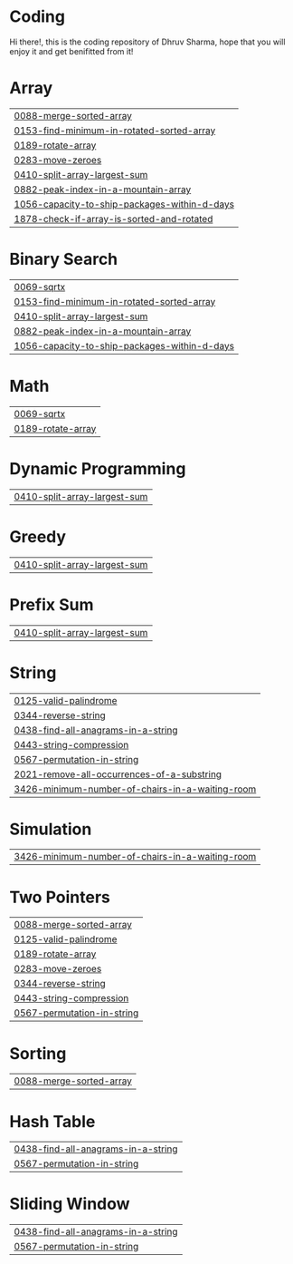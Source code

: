 # Coding
Hi there!, this is the coding repository of Dhruv Sharma, hope that you will enjoy it and get benifitted from it!


# Array
|  |
| ------- |
| [0088-merge-sorted-array](https://github.com/DhruvSharma4435/Coding/tree/master/0088-merge-sorted-array) |
| [0153-find-minimum-in-rotated-sorted-array](https://github.com/DhruvSharma4435/Coding/tree/master/0153-find-minimum-in-rotated-sorted-array) |
| [0189-rotate-array](https://github.com/DhruvSharma4435/Coding/tree/master/0189-rotate-array) |
| [0283-move-zeroes](https://github.com/DhruvSharma4435/Coding/tree/master/0283-move-zeroes) |
| [0410-split-array-largest-sum](https://github.com/DhruvSharma4435/Coding/tree/master/0410-split-array-largest-sum) |
| [0882-peak-index-in-a-mountain-array](https://github.com/DhruvSharma4435/Coding/tree/master/0882-peak-index-in-a-mountain-array) |
| [1056-capacity-to-ship-packages-within-d-days](https://github.com/DhruvSharma4435/Coding/tree/master/1056-capacity-to-ship-packages-within-d-days) |
| [1878-check-if-array-is-sorted-and-rotated](https://github.com/DhruvSharma4435/Coding/tree/master/1878-check-if-array-is-sorted-and-rotated) |
# Binary Search
|  |
| ------- |
| [0069-sqrtx](https://github.com/DhruvSharma4435/Coding/tree/master/0069-sqrtx) |
| [0153-find-minimum-in-rotated-sorted-array](https://github.com/DhruvSharma4435/Coding/tree/master/0153-find-minimum-in-rotated-sorted-array) |
| [0410-split-array-largest-sum](https://github.com/DhruvSharma4435/Coding/tree/master/0410-split-array-largest-sum) |
| [0882-peak-index-in-a-mountain-array](https://github.com/DhruvSharma4435/Coding/tree/master/0882-peak-index-in-a-mountain-array) |
| [1056-capacity-to-ship-packages-within-d-days](https://github.com/DhruvSharma4435/Coding/tree/master/1056-capacity-to-ship-packages-within-d-days) |
# Math
|  |
| ------- |
| [0069-sqrtx](https://github.com/DhruvSharma4435/Coding/tree/master/0069-sqrtx) |
| [0189-rotate-array](https://github.com/DhruvSharma4435/Coding/tree/master/0189-rotate-array) |
# Dynamic Programming
|  |
| ------- |
| [0410-split-array-largest-sum](https://github.com/DhruvSharma4435/Coding/tree/master/0410-split-array-largest-sum) |
# Greedy
|  |
| ------- |
| [0410-split-array-largest-sum](https://github.com/DhruvSharma4435/Coding/tree/master/0410-split-array-largest-sum) |
# Prefix Sum
|  |
| ------- |
| [0410-split-array-largest-sum](https://github.com/DhruvSharma4435/Coding/tree/master/0410-split-array-largest-sum) |
# String
|  |
| ------- |
| [0125-valid-palindrome](https://github.com/DhruvSharma4435/Coding/tree/master/0125-valid-palindrome) |
| [0344-reverse-string](https://github.com/DhruvSharma4435/Coding/tree/master/0344-reverse-string) |
| [0438-find-all-anagrams-in-a-string](https://github.com/DhruvSharma4435/Coding/tree/master/0438-find-all-anagrams-in-a-string) |
| [0443-string-compression](https://github.com/DhruvSharma4435/Coding/tree/master/0443-string-compression) |
| [0567-permutation-in-string](https://github.com/DhruvSharma4435/Coding/tree/master/0567-permutation-in-string) |
| [2021-remove-all-occurrences-of-a-substring](https://github.com/DhruvSharma4435/Coding/tree/master/2021-remove-all-occurrences-of-a-substring) |
| [3426-minimum-number-of-chairs-in-a-waiting-room](https://github.com/DhruvSharma4435/Coding/tree/master/3426-minimum-number-of-chairs-in-a-waiting-room) |
# Simulation
|  |
| ------- |
| [3426-minimum-number-of-chairs-in-a-waiting-room](https://github.com/DhruvSharma4435/Coding/tree/master/3426-minimum-number-of-chairs-in-a-waiting-room) |
# Two Pointers
|  |
| ------- |
| [0088-merge-sorted-array](https://github.com/DhruvSharma4435/Coding/tree/master/0088-merge-sorted-array) |
| [0125-valid-palindrome](https://github.com/DhruvSharma4435/Coding/tree/master/0125-valid-palindrome) |
| [0189-rotate-array](https://github.com/DhruvSharma4435/Coding/tree/master/0189-rotate-array) |
| [0283-move-zeroes](https://github.com/DhruvSharma4435/Coding/tree/master/0283-move-zeroes) |
| [0344-reverse-string](https://github.com/DhruvSharma4435/Coding/tree/master/0344-reverse-string) |
| [0443-string-compression](https://github.com/DhruvSharma4435/Coding/tree/master/0443-string-compression) |
| [0567-permutation-in-string](https://github.com/DhruvSharma4435/Coding/tree/master/0567-permutation-in-string) |
# Sorting
|  |
| ------- |
| [0088-merge-sorted-array](https://github.com/DhruvSharma4435/Coding/tree/master/0088-merge-sorted-array) |
# Hash Table
|  |
| ------- |
| [0438-find-all-anagrams-in-a-string](https://github.com/DhruvSharma4435/Coding/tree/master/0438-find-all-anagrams-in-a-string) |
| [0567-permutation-in-string](https://github.com/DhruvSharma4435/Coding/tree/master/0567-permutation-in-string) |
# Sliding Window
|  |
| ------- |
| [0438-find-all-anagrams-in-a-string](https://github.com/DhruvSharma4435/Coding/tree/master/0438-find-all-anagrams-in-a-string) |
| [0567-permutation-in-string](https://github.com/DhruvSharma4435/Coding/tree/master/0567-permutation-in-string) |